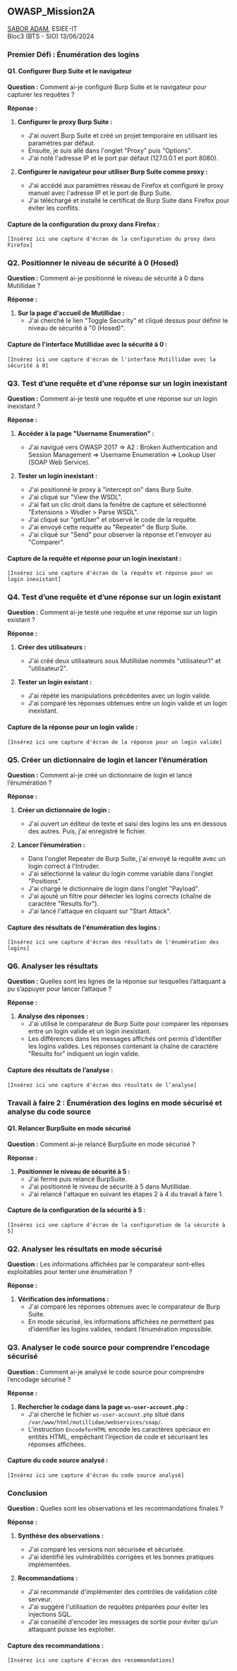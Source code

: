 
## OWASP_Mission2A
[SABOR ADAM](mailto:saboradam5@gmail.com), ESIEE-IT  
Bloc3 (BTS - SIO) 13/06/2024

### Premier Défi : Énumération des logins

#### Q1. Configurer Burp Suite et le navigateur

**Question :** Comment ai-je configuré Burp Suite et le navigateur pour capturer les requêtes ?

**Réponse :**
1. **Configurer le proxy Burp Suite :**
   - J'ai ouvert Burp Suite et créé un projet temporaire en utilisant les paramètres par défaut.
   - Ensuite, je suis allé dans l'onglet "Proxy" puis "Options".
   - J'ai noté l'adresse IP et le port par défaut (127.0.0.1 et port 8080).

2. **Configurer le navigateur pour utiliser Burp Suite comme proxy :**
   - J'ai accédé aux paramètres réseau de Firefox et configuré le proxy manuel avec l'adresse IP et le port de Burp Suite.
   - J'ai téléchargé et installé le certificat de Burp Suite dans Firefox pour éviter les conflits.

#### Capture de la configuration du proxy dans Firefox :
```
[Insérez ici une capture d'écran de la configuration du proxy dans Firefox]
```

### Q2. Positionner le niveau de sécurité à 0 (Hosed)

**Question :** Comment ai-je positionné le niveau de sécurité à 0 dans Mutillidae ?

**Réponse :**
1. **Sur la page d'accueil de Mutillidae :**
   - J'ai cherché le lien "Toggle Security" et cliqué dessus pour définir le niveau de sécurité à "0 (Hosed)".

#### Capture de l'interface Mutillidae avec la sécurité à 0 :
```
[Insérez ici une capture d'écran de l'interface Mutillidae avec la sécurité à 0]
```

### Q3. Test d’une requête et d’une réponse sur un login inexistant

**Question :** Comment ai-je testé une requête et une réponse sur un login inexistant ?

**Réponse :**
1. **Accéder à la page "Username Enumeration" :**
   - J'ai navigué vers OWASP 2017 => A2 : Broken Authentication and Session Management => Username Enumeration => Lookup User (SOAP Web Service).
   
2. **Tester un login inexistant :**
   - J'ai positionné le proxy à "intercept on" dans Burp Suite.
   - J'ai cliqué sur "View the WSDL".
   - J'ai fait un clic droit dans la fenêtre de capture et sélectionné "Extensions > Wsdler > Parse WSDL".
   - J'ai cliqué sur "getUser" et observé le code de la requête.
   - J'ai envoyé cette requête au "Repeater" de Burp Suite.
   - J'ai cliqué sur "Send" pour observer la réponse et l'envoyer au "Comparer".

#### Capture de la requête et réponse pour un login inexistant :
```
[Insérez ici une capture d'écran de la requête et réponse pour un login inexistant]
```

### Q4. Test d’une requête et d’une réponse sur un login existant

**Question :** Comment ai-je testé une requête et une réponse sur un login existant ?

**Réponse :**
1. **Créer des utilisateurs :**
   - J'ai créé deux utilisateurs sous Mutillidae nommés "utilisateur1" et "utilisateur2".

2. **Tester un login existant :**
   - J'ai répété les manipulations précédentes avec un login valide.
   - J'ai comparé les réponses obtenues entre un login valide et un login inexistant.

#### Capture de la réponse pour un login valide :
```
[Insérez ici une capture d'écran de la réponse pour un login valide]
```

### Q5. Créer un dictionnaire de login et lancer l’énumération

**Question :** Comment ai-je créé un dictionnaire de login et lancé l’énumération ?

**Réponse :**
1. **Créer un dictionnaire de login :**
   - J'ai ouvert un éditeur de texte et saisi des logins les uns en dessous des autres. Puis, j'ai enregistré le fichier.

2. **Lancer l’énumération :**
   - Dans l'onglet Repeater de Burp Suite, j'ai envoyé la requête avec un login correct à l'Intruder.
   - J'ai sélectionné la valeur du login comme variable dans l'onglet "Positions".
   - J'ai chargé le dictionnaire de login dans l'onglet "Payload".
   - J'ai ajouté un filtre pour détecter les logins corrects (chaîne de caractère "Results for").
   - J'ai lancé l'attaque en cliquant sur "Start Attack".

#### Capture des résultats de l'énumération des logins :
```
[Insérez ici une capture d'écran des résultats de l'énumération des logins]
```

### Q6. Analyser les résultats

**Question :** Quelles sont les lignes de la réponse sur lesquelles l’attaquant a pu s’appuyer pour lancer l’attaque ?

**Réponse :**
1. **Analyse des réponses :**
   - J'ai utilisé le comparateur de Burp Suite pour comparer les réponses entre un login valide et un login inexistant.
   - Les différences dans les messages affichés ont permis d'identifier les logins valides. Les réponses contenant la chaîne de caractère "Results for" indiquent un login valide.

#### Capture des résultats de l’analyse :
```
[Insérez ici une capture d'écran des résultats de l’analyse]
```

### Travail à faire 2 : Énumération des logins en mode sécurisé et analyse du code source

#### Q1. Relancer BurpSuite en mode sécurisé

**Question :** Comment ai-je relancé BurpSuite en mode sécurisé ?

**Réponse :**
1. **Positionner le niveau de sécurité à 5 :**
   - J'ai fermé puis relancé BurpSuite.
   - J'ai positionné le niveau de sécurité à 5 dans Mutillidae.
   - J'ai relancé l'attaque en suivant les étapes 2 à 4 du travail à faire 1.

#### Capture de la configuration de la sécurité à 5 :
```
[Insérez ici une capture d'écran de la configuration de la sécurité à 5]
```

### Q2. Analyser les résultats en mode sécurisé

**Question :** Les informations affichées par le comparateur sont-elles exploitables pour tenter une énumération ?

**Réponse :**
1. **Vérification des informations :**
   - J'ai comparé les réponses obtenues avec le comparateur de Burp Suite.
   - En mode sécurisé, les informations affichées ne permettent pas d’identifier les logins valides, rendant l’énumération impossible.

### Q3. Analyser le code source pour comprendre l’encodage sécurisé

**Question :** Comment ai-je analysé le code source pour comprendre l’encodage sécurisé ?

**Réponse :**
1. **Rechercher le codage dans la page `ws-user-account.php` :**
   - J'ai cherché le fichier `ws-user-account.php` situé dans `/var/www/html/mutillidae/webservices/soap/`.
   - L'instruction `EncodeforHTML` encode les caractères spéciaux en entités HTML, empêchant l’injection de code et sécurisant les réponses affichées.

#### Capture du code source analysé :
```
[Insérez ici une capture d'écran du code source analysé]
```

### Conclusion

**Question :** Quelles sont les observations et les recommandations finales ?

**Réponse :**
1. **Synthèse des observations :**
   - J'ai comparé les versions non sécurisée et sécurisée.
   - J'ai identifié les vulnérabilités corrigées et les bonnes pratiques implémentées.

2. **Recommandations :**
   - J'ai recommandé d'implémenter des contrôles de validation côté serveur.
   - J'ai suggéré l'utilisation de requêtes préparées pour éviter les injections SQL.
   - J'ai conseillé d'encoder les messages de sortie pour éviter qu’un attaquant puisse les exploiter.

#### Capture des recommandations :
```
[Insérez ici une capture d'écran des recommandations]
```

